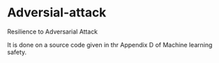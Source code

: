 # Adversial-attack

 Resilience to Adversarial Attack

 It is done on a source code given in thr Appendix D of Machine learning safety.

